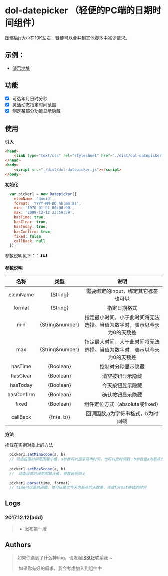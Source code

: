 # dol-datepicker （轻便的PC端的日期时间组件）
压缩后js大小在10K左右，轻便可以合并到其他脚本中减少请求。

## 示例：
* [演示地址](https://dolphin0618.github.io/dol-datepicker/)

## 功能

- [x] 可选年月日时分秒
- [x] 灵活动态指定时间范围
- [x] 制定某部分功能显示隐藏

## 使用
**引入**
```html
<head>
    <link type="text/css" rel="stylesheet" href="./dist/dol-datepicker.css">
</head>
<body>
    <script src="./dist/dol-datepicker.js"></script>
</body>
```
**初始化**
```js
  var picker1 = new Datepicker({
    elemName: 'domid',
    format: 'YYYY-MM-DD hh:mm:ss',
    min: '1970-01-01 00:00:00',
    max: '2099-12-12 23:59:59',
    hasTime: true,
    hasClear: true,
    hasToday: true,
    hasConfirm: true,
    fixed: false,
    callBack: null
  });
```

参数说明见下：：⬇️⬇️⬇️

**参数说明**

|名称|类型|说明|
|:---:|:---:|:---:|
|elemName | {String} | 需要绑定的input，绑定其它标签也可以|
|format | {String} | 指定日期格式|
|min | {String&number} | 指定最小时间，小于此时间将无法选择。当值为数字时，表示以今天为0的天数差|
|max | {String&number} | 指定最大时间，大于此时间将无法选择。当值为数字时，表示以今天为0的天数差|
|hasTime | {Boolean}| 控制时分秒显示隐藏|
|hasClear | {Boolean} | 清空按钮显示隐藏|
|hasToday | {Boolean} | 今天按钮显示隐藏|
|hasConfirm | {Boolean} | 确认按钮显示隐藏|
|fixed | {Boolean} | 组件定位方式（absolute或fixed）|
|callBack | {fn(a, b)} | 回调函数,a为字符串格式，b为时间戳|

**方法**

挂载在实例对象上的方法

```js
  picker1.setMinScope(a, b)
  // 动态设置时间范围最小值，a参数可以是字符串时间，也可以是时间戳；b参数是a为基点的天数差。（比如a是'2017-12-12 00:00:00'，b是-2, 那么最小时间就是2017-12-10 00:00:00）
  
  picker1.setMaxScope(a, b)
  //  动态设置时间范围最大值，参数说明同上
  
  picker1.parse(time, format)
  // time可以是时间戳，也可以是以今天为基点的天数差，转成format格式的时间
```
## **Logs**
### 2017.12.12(add)
> * 发布第一版

## **Authors**
>  如果你遇到了什么神bug，请发起[ISSUE](https://github.com/dolphin0618/dol-datepicker/issues/new)联系我 ~
>
>  如果你有好的需求，我会考虑加入到组件中
>
